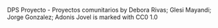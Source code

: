 DPS Proyecto - Proyectos comunitarios by Debora Rivas; Glesi Mayandi; Jorge Gonzalez; Adonis Jovel is marked with CC0 1.0 
